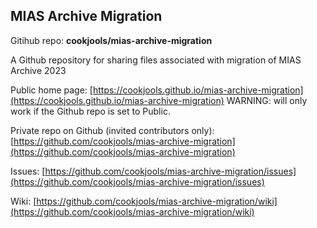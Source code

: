 ## MIAS Archive Migration 

Gitihub repo: **cookjools/mias-archive-migration**

A Github repository for sharing files associated with migration of MIAS Archive 2023

Public home page: [https://cookjools.github.io/mias-archive-migration](https://cookjools.github.io/mias-archive-migration) WARNING: will only work if the Github repo is set to Public.

Private repo on Github (invited contributors only): [https://github.com/cookjools/mias-archive-migration](https://github.com/cookjools/mias-archive-migration)

Issues: [https://github.com/cookjools/mias-archive-migration/issues](https://github.com/cookjools/mias-archive-migration/issues)

Wiki: [https://github.com/cookjools/mias-archive-migration/wiki](https://github.com/cookjools/mias-archive-migration/wiki)
